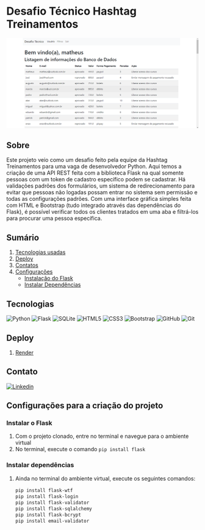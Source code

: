 # Desafio Técnico Hashtag Treinamentos
![Imagem Do Projeto](./imagemProjeto/projeto.png)

## Sobre
Este projeto veio como um desafio feito pela equipe da Hashtag Treinamentos
para uma vaga de desenvolvedor Python. Aqui temos a criação de uma API REST
feita com a biblioteca Flask na qual somente pessoas com um token de cadastro
específico podem se cadastrar.
Há validações padrões dos formulários, um sistema de redirecionamento
para evitar que pessoas não logadas possam entrar no sistema sem permissão
e todas as configurações padrões.
Com uma interface gráfica simples feita com HTML e Bootstrap (tudo integrado
através das dependências do Flask), é possível verificar todos os clientes
tratados em uma aba e filtrá-los para procurar uma pessoa específica.

## Sumário
1. [Tecnologias usadas](#tecnologias)
2. [Deploy](#deploy)
3. [Contatos](#contato)
4. [Configurações](#configuracao)
    * [Instalação do Flask](#instalaFlask)
    * [Instalar Dependências](#instalaDependencia)

<a id="tecnologias"></a>

## Tecnologias
![Python](https://img.shields.io/badge/Python-14354C?style=for-the-badge&logo=python&logoColor=white)
![Flask](https://img.shields.io/badge/Flask-000000?style=for-the-badge&logo=flask&logoColor=white)
![SQLite](https://img.shields.io/badge/SQLite-07405E?style=for-the-badge&logo=sqlite&logoColor=white)
![HTML5](https://img.shields.io/badge/HTML5-E34F26?style=for-the-badge&logo=html5&logoColor=white)
![CSS3](https://img.shields.io/badge/CSS3-1572B6?style=for-the-badge&logo=css3&logoColor=white)
![Bootstrap](https://img.shields.io/badge/Bootstrap-563D7C?style=for-the-badge&logo=bootstrap&logoColor=white)
![GitHub](https://img.shields.io/badge/GitHub-100000?style=for-the-badge&logo=github&logoColor=white)
![Git](https://img.shields.io/badge/Git-E34F26?style=for-the-badge&logo=git&logoColor=white)

<a id="deploy"></a>

## Deploy
1. [Render](https://desafiotecnicoapi.onrender.com)

<a id="contato"></a>

## Contato
[![Linkedin](https://img.shields.io/badge/LinkedIn-0077B5?style=for-the-badge&logo=linkedin&logoColor=white)](https://www.linkedin.com/in/matheuspereiradevfront/)

<a id="configuracao"></a>

## Configurações para a criação do projeto

<a id="instalaFlask"></a>

### Instalar o Flask
1. Com o projeto clonado, entre no terminal e navegue para o ambiente virtual
2. No terminal, execute o comando `pip install flask`

<a id="instalaDependencia"></a>
### Instalar dependências
1. Ainda no terminal do ambiente virtual, execute os seguintes comandos:
    ```
    pip install flask-wtf
    pip install flask-login
    pip install flask-validator
    pip install flask-sqlalchemy
    pip install flask-bcrypt
    pip install email-validator
   ```